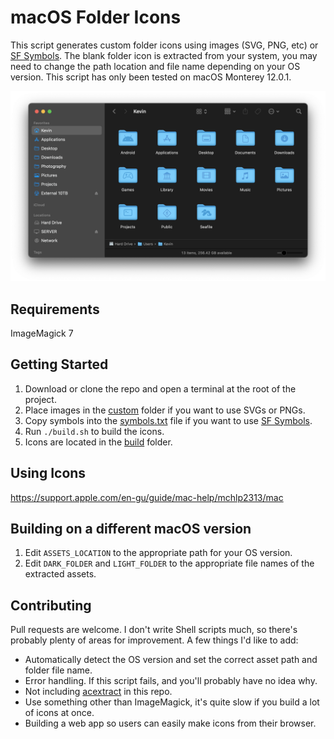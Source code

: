# macOS Folder Icons

This script generates custom folder icons using images (SVG, PNG, etc) or [SF Symbols](https://developer.apple.com/sf-symbols/). The blank folder icon is extracted from your system, you may need to change the path location and file name depending on your OS version. This script has only been tested on macOS Monterey 12.0.1.

![Screenshot](.github/screenshot.png)

## Requirements

ImageMagick 7

## Getting Started

1. Download or clone the repo and open a terminal at the root of the project.
2. Place images in the [custom](custom) folder if you want to use SVGs or PNGs.
3. Copy symbols into the [symbols.txt](symbols.txt) file if you want to use [SF Symbols](https://developer.apple.com/sf-symbols/).
4. Run `./build.sh` to build the icons.
5. Icons are located in the [build](build) folder.

## Using Icons

https://support.apple.com/en-gu/guide/mac-help/mchlp2313/mac

## Building on a different macOS version

1. Edit `ASSETS_LOCATION` to the appropriate path for your OS version.
2. Edit `DARK_FOLDER` and `LIGHT_FOLDER` to the appropriate file names of the extracted assets.

## Contributing

Pull requests are welcome. I don't write Shell scripts much, so there's probably plenty of areas for improvement. A few things I'd like to add:

- Automatically detect the OS version and set the correct asset path and folder file name.
- Error handling. If this script fails, and you'll probably have no idea why.
- Not including [acextract](https://github.com/bartoszj/acextract) in this repo.
- Use something other than ImageMagick, it's quite slow if you build a lot of icons at once.
- Building a web app so users can easily make icons from their browser.

